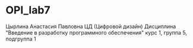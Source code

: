 # OPI_lab7
Цырлина
Анастасия
Павловна
ЦД (Цифровой дизайн)
Дисциплина "Введение в разработку программного обеспечения"
курс 1, группа 5, подгруппа 1
